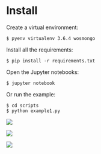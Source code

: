# Install

Create a virtual environment:

    $ pyenv virtualenv 3.6.4 wosmongo

Install all the requirements:

    $ pip install -r requirements.txt

Open the Jupyter notebooks:

    $ jupyter notebook

Or run the example:

    $ cd scripts
    $ python example1.py
    
[![](https://mermaid.ink/img/eyJjb2RlIjoiZ3JhcGggVERcbkFbU2hvcnQgc2VxdWVuY2UgZmFzdGEgZmlsZV0gLS0-QihSdW4gbG9jYWwgQkxBU1QgYWdhc2ludCB0YXJnZXQgZGF0YWJhc2UpXG5CIC0tPiB8RGlmZmVyZW50IHNlYXJjaCBwYXJhbWV0ZXJzfEJcbkIgLS0-IENbQkxBU1QgeG1sIG91dHB1dF1cbkMgLS0-IERbU2VxdWVuY2UgYWxpZ25tZW50IG9mIGVhY2ggaGl0XVxuQyAtLT4gRVtTdW1tYXJpemVkIG91dHB1dCBpbiBhIGNzdiBmaWxlXVxuIiwibWVybWFpZCI6eyJ0aGVtZSI6Im5ldXRyYWwifSwidXBkYXRlRWRpdG9yIjpmYWxzZX0)](https://mermaid-js.github.io/mermaid-live-editor/#/edit/eyJjb2RlIjoiZ3JhcGggVERcbkFbU2hvcnQgc2VxdWVuY2UgZmFzdGEgZmlsZV0gLS0-QihSdW4gbG9jYWwgQkxBU1QgYWdhc2ludCB0YXJnZXQgZGF0YWJhc2UpXG5CIC0tPiB8RGlmZmVyZW50IHNlYXJjaCBwYXJhbWV0ZXJzfEJcbkIgLS0-IENbQkxBU1QgeG1sIG91dHB1dF1cbkMgLS0-IERbU2VxdWVuY2UgYWxpZ25tZW50IG9mIGVhY2ggaGl0XVxuQyAtLT4gRVtTdW1tYXJpemVkIG91dHB1dCBpbiBhIGNzdiBmaWxlXVxuIiwibWVybWFpZCI6eyJ0aGVtZSI6Im5ldXRyYWwifSwidXBkYXRlRWRpdG9yIjpmYWxzZX0)

[![](https://mermaid.ink/img/eyJjb2RlIjoiZ3JhcGggVERcbkFbU2hvcnQgc2VxdWVuY2UgZmFzdGEgZmlsZV0gLS0-QihSdW4gbG9jYWwgQkxBU1QgYWdhc2ludCB0YXJnZXQgZGF0YWJhc2UpXG5CIC0tPiB8RGlmZmVyZW50IHNlYXJjaCBwYXJhbWV0ZXJzfEJcbkIgLS0-IENbQkxBU1QgeG1sIG91dHB1dF1cbkMgLS0-IERbU2VxdWVuY2UgYWxpZ25tZW50IG9mIGVhY2ggaGl0XVxuQyAtLT4gRVtTdW1tYXJpemVkIG91dHB1dCBpbiBhIGNzdiBmaWxlXVxuIiwibWVybWFpZCI6eyJ0aGVtZSI6Im5ldXRyYWwifSwidXBkYXRlRWRpdG9yIjpmYWxzZX0)](https://mermaid-js.github.io/mermaid-live-editor/#/edit/eyJjb2RlIjoiZ3JhcGggVERcbkFbU2hvcnQgc2VxdWVuY2UgZmFzdGEgZmlsZV0gLS0-QihSdW4gbG9jYWwgQkxBU1QgYWdhc2ludCB0YXJnZXQgZGF0YWJhc2UpXG5CIC0tPiB8RGlmZmVyZW50IHNlYXJjaCBwYXJhbWV0ZXJzfEJcbkIgLS0-IENbQkxBU1QgeG1sIG91dHB1dF1cbkMgLS0-IERbU2VxdWVuY2UgYWxpZ25tZW50IG9mIGVhY2ggaGl0XVxuQyAtLT4gRVtTdW1tYXJpemVkIG91dHB1dCBpbiBhIGNzdiBmaWxlXVxuIiwibWVybWFpZCI6eyJ0aGVtZSI6Im5ldXRyYWwifSwidXBkYXRlRWRpdG9yIjpmYWxzZX0)

[![](https://mermaid.ink/img/eyJjb2RlIjoiZ3JhcGggVERcbiAgICBBW09uZSBwcm90ZWluIGVudHJ5XSAtLT4gQntEb2VzIGl0IGhhdmUgcHJlZGljdGVkIFBUTSBzaXRlP31cbiAgICBCIC0tPnxOb3wgQyhLZWVwIHRoZSBvcmlnaW5hbCBwcm90ZWluIGVudHJ5KVxuICAgIEIgLS0-fFllc3wgRHtEb2VzIHRoaXMgcHJlZGljdGVkIFBUTSBzaXRlIGV4aXN0IGluIFVuaXByb3Q_fVxuICAgIEQgLS0-fE5vfCBFW1RoZSBwcm90ZWluIGhhcyBubyBQVE0gc2l0ZSByZWNvcmRlZF1cbiAgICBEIC0tPnxOb3wgRltUaGUgcmVjb3JkZWQgUFRNIHNpdGVzIGRvIG5vdCBpbmNsdWRlIHRoZSBwcmVkaWN0ZWQgb25lXVxuICAgIEUgLS0-IEcoQWRkIHRoZSBwcmVkaWN0ZWQgUFRNIHNpdGUgdG8gdGhlIGVudHJ5KVxuICAgIEYgLS0-IEdcbiAgICBEIC0tPiB8WWVzfCBDKEtlZXAgdGhlIG9yaWdpbmFsIHByb3RlaW4gZW50cnkpXG4gICAgQyAtLT4gSChBcHBlbmQgdGhlIHByb3RlaW4gZW50cnkgdG8gYSBuZXcgVW5pcHJvdCB4bWwgZmlsZSlcbiAgICBHIC0tPiBIXG4gICAgSCAtLT58TmV4dCBlbnRyeXxBXG4iLCJtZXJtYWlkIjp7InRoZW1lIjoibmV1dHJhbCJ9LCJ1cGRhdGVFZGl0b3IiOmZhbHNlfQ)](https://mermaid-js.github.io/mermaid-live-editor/#/edit/eyJjb2RlIjoiZ3JhcGggVERcbiAgICBBW09uZSBwcm90ZWluIGVudHJ5XSAtLT4gQntEb2VzIGl0IGhhdmUgcHJlZGljdGVkIFBUTSBzaXRlP31cbiAgICBCIC0tPnxOb3wgQyhLZWVwIHRoZSBvcmlnaW5hbCBwcm90ZWluIGVudHJ5KVxuICAgIEIgLS0-fFllc3wgRHtEb2VzIHRoaXMgcHJlZGljdGVkIFBUTSBzaXRlIGV4aXN0IGluIFVuaXByb3Q_fVxuICAgIEQgLS0-fE5vfCBFW1RoZSBwcm90ZWluIGhhcyBubyBQVE0gc2l0ZSByZWNvcmRlZF1cbiAgICBEIC0tPnxOb3wgRltUaGUgcmVjb3JkZWQgUFRNIHNpdGVzIGRvIG5vdCBpbmNsdWRlIHRoZSBwcmVkaWN0ZWQgb25lXVxuICAgIEUgLS0-IEcoQWRkIHRoZSBwcmVkaWN0ZWQgUFRNIHNpdGUgdG8gdGhlIGVudHJ5KVxuICAgIEYgLS0-IEdcbiAgICBEIC0tPiB8WWVzfCBDKEtlZXAgdGhlIG9yaWdpbmFsIHByb3RlaW4gZW50cnkpXG4gICAgQyAtLT4gSChBcHBlbmQgdGhlIHByb3RlaW4gZW50cnkgdG8gYSBuZXcgVW5pcHJvdCB4bWwgZmlsZSlcbiAgICBHIC0tPiBIXG4gICAgSCAtLT58TmV4dCBlbnRyeXxBXG4iLCJtZXJtYWlkIjp7InRoZW1lIjoibmV1dHJhbCJ9LCJ1cGRhdGVFZGl0b3IiOmZhbHNlfQ)

